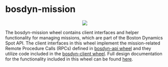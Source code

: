 <!--
Copyright (c) 2022 Boston Dynamics, Inc.  All rights reserved.

Downloading, reproducing, distributing or otherwise using the SDK Software
is subject to the terms and conditions of the Boston Dynamics Software
Development Kit License (20191101-BDSDK-SL).
-->

# bosdyn-mission

<p align="center">
<img src="https://www.bostondynamics.com/sites/default/files/2020-05/spot.png" style="max-width:50%;">
</p>

The bosdyn-mission wheel contains client interfaces and helper functionality for managing 
missions, which are part of the Boston Dynamics Spot API. The client interfaces in this wheel 
implement the mission-related Remote Procedure Calls (RPCs) defined in 
[bosdyn-api wheel](https://pypi.org/project/bosdyn-api/) and they utilize code included in the 
[bosdyn-client wheel](https://pypi.org/project/bosdyn-client/). Full design documentation for the 
functionality included in this wheel can be found 
[here](https://dev.bostondynamics.com/docs/concepts/autonomy/missions_service).

